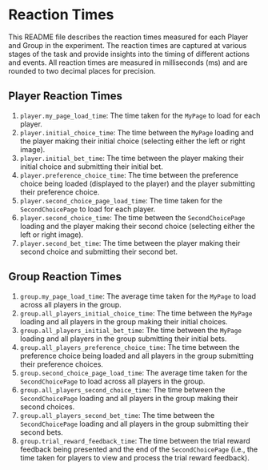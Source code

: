 # Reaction Times

This README file describes the reaction times measured for each Player and Group in the experiment. The reaction times are captured at various stages of the task and provide insights into the timing of different actions and events. All reaction times are measured in milliseconds (ms) and are rounded to two decimal places for precision.

## Player Reaction Times

1. `player.my_page_load_time`: The time taken for the `MyPage` to load for each player.
2. `player.initial_choice_time`: The time between the `MyPage` loading and the player making their initial choice (selecting either the left or right image).
3. `player.initial_bet_time`: The time between the player making their initial choice and submitting their initial bet.
4. `player.preference_choice_time`: The time between the preference choice being loaded (displayed to the player) and the player submitting their preference choice.
5. `player.second_choice_page_load_time`: The time taken for the `SecondChoicePage` to load for each player.
6. `player.second_choice_time`: The time between the `SecondChoicePage` loading and the player making their second choice (selecting either the left or right image).
7. `player.second_bet_time`: The time between the player making their second choice and submitting their second bet.

## Group Reaction Times

1. `group.my_page_load_time`: The average time taken for the `MyPage` to load across all players in the group.
2. `group.all_players_initial_choice_time`: The time between the `MyPage` loading and all players in the group making their initial choices.
3. `group.all_players_initial_bet_time`: The time between the `MyPage` loading and all players in the group submitting their initial bets.
4. `group.all_players_preference_choice_time`: The time between the preference choice being loaded and all players in the group submitting their preference choices.
5. `group.second_choice_page_load_time`: The average time taken for the `SecondChoicePage` to load across all players in the group.
6. `group.all_players_second_choice_time`: The time between the `SecondChoicePage` loading and all players in the group making their second choices.
7. `group.all_players_second_bet_time`: The time between the `SecondChoicePage` loading and all players in the group submitting their second bets.
8. `group.trial_reward_feedback_time`: The time between the trial reward feedback being presented and the end of the `SecondChoicePage` (i.e., the time taken for players to view and process the trial reward feedback).